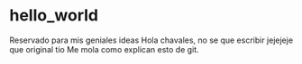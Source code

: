 # hello_world
Reservado para mis geniales ideas
Hola chavales, no se que escribir jejejeje que original tio
Me mola como explican esto de git.
